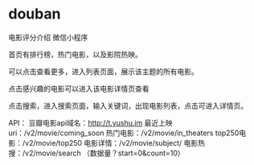 # douban
电影评分介绍 微信小程序

首页有排行榜，热门电影，以及影院热映。

可以点击查看更多，进入列表页面，展示该主题的所有电影。

点击感兴趣的电影可以进入该电影详情页查看

点击搜索，进入搜索页面，输入关键词，出现电影列表，点击可进入详情页。

API：
        豆瓣电影api域名：http://t.yushu.im
        最近上映uri：/v2/movie/coming_soon
        热门电影：/v2/movie/in_theaters
        top250电影：/v2/movie/top250
        电影详情：/v2/movie/subject/
        电影热搜：/v2/movie/search
        （数据量？start=0&count=10）
